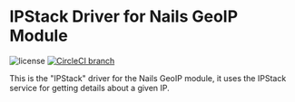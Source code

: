 # IPStack Driver for Nails GeoIP Module

![license](https://img.shields.io/badge/license-MIT-green.svg)
[![CircleCI branch](https://img.shields.io/circleci/project/github/nails/driver-geo-ip-ipstack.svg)](https://circleci.com/gh/nails/driver-geo-ip-ipstack)

This is the "IPStack" driver for the Nails GeoIP module, it uses the IPStack service for getting details about a given IP.
